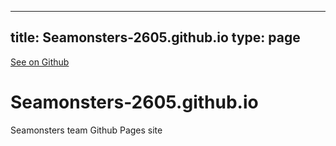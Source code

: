 
---
title: Seamonsters-2605.github.io
type: page
---

[See on Github](https://github.com/jakeroggenbuck/Seamonsters-2605.github.io/)

# Seamonsters-2605.github.io
Seamonsters team Github Pages site
